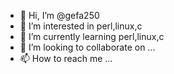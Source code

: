 - 👋 Hi, I’m @gefa250
- 👀 I’m interested in perl,linux,c
- 🌱 I’m currently learning perl,linux,c
- 💞️ I’m looking to collaborate on ...
- 📫 How to reach me ...

<!---
gefa250/gefa250 is a ✨ special ✨ repository because its `README.md` (this file) appears on your GitHub profile.
You can click the Preview link to take a look at your changes.
--->
